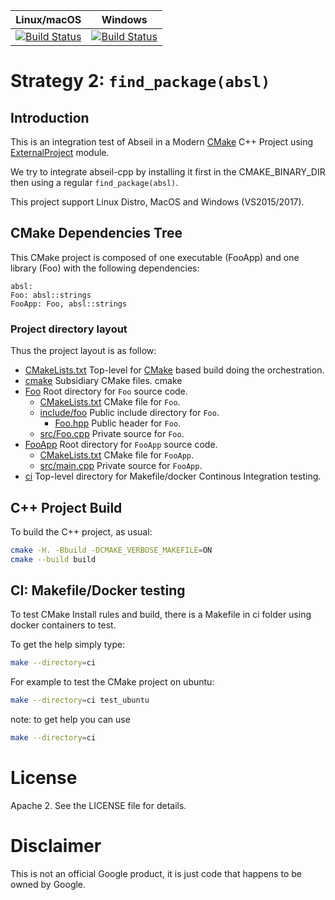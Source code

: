 | Linux/macOS                                     | Windows                                             |
|-------------------------------------------------|-----------------------------------------------------|
| [![Build Status][travis_status]][travis_builds] | [![Build Status][appveyor_status]][appveyor_builds] |

[travis_status]: https://travis-ci.org/Mizux/cmake-abseil.svg?branch=install
[travis_builds]: https://travis-ci.org/Mizux/cmake-abseil

[appveyor_status]: https://ci.appveyor.com/api/projects/status/fxxmf49bkboftmg5/branch/install?svg=true
[appveyor_builds]: https://ci.appveyor.com/project/Mizux/cmake-abseil/branch/install

# Strategy 2: `find_package(absl)`

## Introduction
This is an integration test of Abseil in a Modern [CMake](https://cmake.org/) C++ Project using
 [ExternalProject](https://cmake.org/cmake/help/latest/module/ExternalProject.html) module.

We try to integrate abseil-cpp by installing it first in the CMAKE_BINARY_DIR then using a regular `find_package(absl)`.

This project support Linux Distro, MacOS and Windows (VS2015/2017).

## CMake Dependencies Tree
This CMake project is composed of one executable (FooApp) and one library (Foo)
with the following dependencies:  
```
absl:
Foo: absl::strings
FooApp: Foo, absl::strings
```

### Project directory layout
Thus the project layout is as follow:

* [CMakeLists.txt](CMakeLists.txt) Top-level for [CMake](https://cmake.org/cmake/help/latest/) based build doing the orchestration.
* [cmake](cmake) Subsidiary CMake files.
 cmake
* [Foo](Foo) Root directory for `Foo` source code.
  * [CMakeLists.txt](CMakeLists.txt) CMake file for `Foo`.
  * [include/foo](include/foo) Public include directory for `Foo`.
    * [Foo.hpp](include/foo/Foo.hpp) Public header for `Foo`.
  * [src/Foo.cpp](src/Foo.cpp) Private source for `Foo`.
* [FooApp](FooApp) Root directory for `FooApp` source code.
  * [CMakeLists.txt](CMakeLists.txt) CMake file for `FooApp`.
  * [src/main.cpp](src/main.cpp) Private source for `FooApp`.
* [ci](ci) Top-level directory for Makefile/docker Continous Integration testing.

## C++ Project Build
To build the C++ project, as usual:
```sh
cmake -H. -Bbuild -DCMAKE_VERBOSE_MAKEFILE=ON
cmake --build build
```

## CI: Makefile/Docker testing
To test CMake Install rules and build, there is a Makefile in ci folder using
docker containers to test.

To get the help simply type:
```sh
make --directory=ci
```

For example to test the CMake project on ubuntu:
```sh
make --directory=ci test_ubuntu
```

note: to get help you can use
```sh
make --directory=ci
```

# License
Apache 2. See the LICENSE file for details.

# Disclaimer
This is not an official Google product, it is just code that happens to be
owned by Google.
